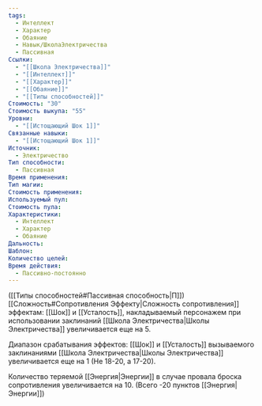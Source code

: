 ```yaml
---
tags:
  - Интеллект
  - Характер
  - Обаяние
  - Навык/ШколаЭлектричества
  - Пассивная
Ссылки:
  - "[[Школа Электричества]]"
  - "[[Интеллект]]"
  - "[[Характер]]"
  - "[[Обаяние]]"
  - "[[Типы способностей]]"
Стоимость: "30"
Стоимость выкупа: "55"
Уровни:
  - "[[Истощающий Шок 1]]"
Связанные навыки:
  - "[[Истощающий Шок 1]]"
Источник:
  - Электричество
Тип способности:
  - Пассивная
Время применения: 
Тип магии: 
Стоимость применения: 
Используемый пул: 
Стоимость пула: 
Характеристики:
  - Интеллект
  - Характер
  - Обаяние
Дальность: 
Шаблон: 
Количество целей: 
Время действия:
  - Пассивно-постоянно
---
```

([[Типы способностей#Пассивная способность|П]]) [[Сложность#Cопротивления Эффекту|Сложность сопротивления]] эффектам: [[Шок]] и [[Усталость]], накладываемый персонажем при использовании заклинаний [[Школа Электричества|Школы Электричества]] увеличивается еще на 5.

Диапазон срабатывания эффектов: [[Шок]] и [[Усталость]] вызываемого заклинаниями [[Школа Электричества|Школы Электричества]]  увеличивается еще на 1 (Не 18-20, а 17-20).

Количество теряемой [[Энергия|Энергии]] в случае провала броска сопротивления увеличивается на 10. (Всего -20 пунктов [[Энергия|Энергии]])